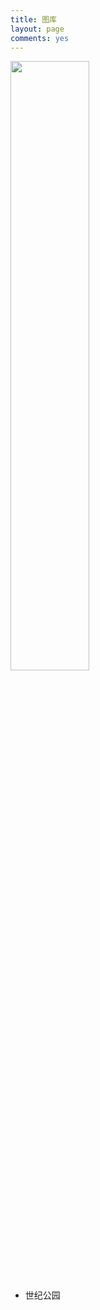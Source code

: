 ```yaml
---
title: 图库
layout: page
comments: yes
---
```


<a href="http://ideex.name/cn/_album/2012/03/album-century-park/" title="世纪公园"><img src="http://www.kxqq.net/images/qqimg.asp?url=http://b152.photo.store.qq.com/psb?/V13JA5z40d9Mx5/dPIOW.93EgV848h993BF8Z*ZU5Hk5lq7TW8SUQRxepk!/b/Yawnp1rHfwAAYmMKoVpWhwAA" style="height:50%; width:50%; " /></a>

- 世纪公园

